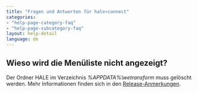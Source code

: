 ```yaml
---
title: "Fragen und Antworten für hale»connect"
categories:
- "help-page-category-faq"
- "help-page-subcategory-faq"
layout: help-detail
language: de
---
```


<h2>Wieso wird die Menüliste nicht angezeigt?</h2>

Der Ordner HALE im Verzeichnis <i>%APPDATA%\wetransform</i> muss gelöscht werden. 
Mehr Informationen finden sich in den <a target="_blank" href="https://github.com/halestudio/hale/releases">Release-Anmerkungen</a>.

